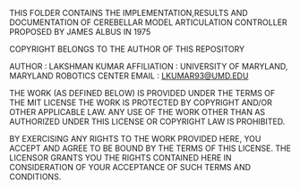 
 THIS FOLDER CONTAINS THE IMPLEMENTATION,RESULTS AND DOCUMENTATION OF CEREBELLAR
 MODEL ARTICULATION CONTROLLER PROPOSED BY JAMES ALBUS IN 1975 

 COPYRIGHT BELONGS TO THE AUTHOR OF THIS REPOSITORY

 AUTHOR : LAKSHMAN KUMAR
 AFFILIATION : UNIVERSITY OF MARYLAND, MARYLAND ROBOTICS CENTER
 EMAIL : LKUMAR93@UMD.EDU

 THE WORK (AS DEFINED BELOW) IS PROVIDED UNDER THE TERMS OF THE MIT LICENSE
 THE WORK IS PROTECTED BY COPYRIGHT AND/OR OTHER APPLICABLE LAW. ANY USE OF
 THE WORK OTHER THAN AS AUTHORIZED UNDER THIS LICENSE OR COPYRIGHT LAW IS PROHIBITED.
 
 BY EXERCISING ANY RIGHTS TO THE WORK PROVIDED HERE, YOU ACCEPT AND AGREE TO
 BE BOUND BY THE TERMS OF THIS LICENSE. THE LICENSOR GRANTS YOU THE RIGHTS
 CONTAINED HERE IN CONSIDERATION OF YOUR ACCEPTANCE OF SUCH TERMS AND
 CONDITIONS.

